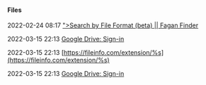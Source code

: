 ####  Files

2022-02-24 08:17 [&quot;&gt;Search by File Format (beta) || Fagan Finder](https://www.faganfinder.com/filetype/)

2022-03-15 22:13 [Google Drive: Sign-in](https://accounts.google.com/v3/signin/identifier?dsh=S2097777624%3A1659824011700857&continue=https%3A%2F%2Fdrive.google.com%2Fdrive%2Fsearch%3Fq%3D%2525s&followup=https%3A%2F%2Fdrive.google.com%2Fdrive%2Fsearch%3Fq%3D%2525s&passive=1209600&service=wise&flowName=WebLiteSignIn&flowEntry=ServiceLogin&ifkv=AQN2RmWEZIvF5GNIcEbL7MOH7g4PX8D8atFxRMH319IvDWGaFPFbI3uw_iuTmaR_HqWZBV0dyk9_vg)

2022-03-15 22:13 [https://fileinfo.com/extension/%s](https://fileinfo.com/extension/%s)

2022-03-15 22:13 [Google Drive: Sign-in](https://accounts.google.com/v3/signin/identifier?dsh=S872651558%3A1659825218425519&continue=https%3A%2F%2Fdrive.google.com%2Fdrive%2Fsearch%3Fq%3D%2525s&followup=https%3A%2F%2Fdrive.google.com%2Fdrive%2Fsearch%3Fq%3D%2525s&passive=1209600&service=wise&flowName=WebLiteSignIn&flowEntry=ServiceLogin&ifkv=AQN2RmUrkGkBXoLzS79WOytu5RSL9ldL4AGwONUEtazP9-uxh28TxOnCfUIIhQQiGcoAH1sVViANMg)




